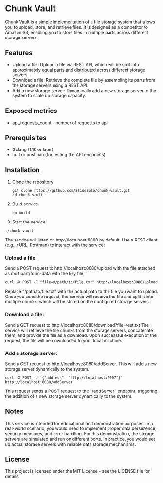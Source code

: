 # Chunk Vault

Chunk Vault is a simple implementation of a file storage system that allows you to upload, store, and retrieve files. It is designed as a competitor to Amazon S3, enabling you to store files in multiple parts across different storage servers.

## Features

- Upload a file: Upload a file via REST API, which will be split into approximately equal parts and distributed across different storage servers.
- Download a file: Retrieve the complete file by assembling its parts from the storage servers using a REST API.
- Add a new storage server: Dynamically add a new storage server to the system to scale up storage capacity.

## Exposed metrics
- api_requests_count - number of requests to api

## Prerequisites

- Golang (1.16 or later)
- curl or postman (for testing the API endpoints)

## Installation

1. Clone the repository:

   ```shell
   git clone https://github.com/SlideSolo/chunk-vault.git
   cd chunk-vault
    ```

2. Build service
   ```shell
   go build
   ```
   
3. Start the service:
```shell
./chunk-vault
```

The service will listen on http://localhost:8080 by default.
Use a REST client (e.g., cURL, Postman) to interact with the service:

### Upload a file: 
Send a POST request to http://localhost:8080/upload with the file attached as multipart/form-data with the key file.

```shell
curl -X POST -F "file=@/path/to/file.txt" http://localhost:8080/upload
```

Replace "/path/to/file.txt" with the actual path to the file you want to upload.
Once you send the request, the service will receive the file and split it into multiple chunks, which will be stored on the configured storage servers.

### Download a file: 
Send a GET request to http://localhost:8080/download?file=test.txt 
The service will retrieve the file chunks from the storage servers, concatenate them, and provide the file as a download.
Upon successful execution of the request, the file will be downloaded to your local machine.

### Add a storage server: 
Send a GET request to http://localhost:8080/addServer. This will add a new storage server dynamically to the system.

```shell
curl -X POST -d '{"address": "http://localhost:9007"}' http://localhost:8080/addServer
```

This request sends a POST request to the "/addServer" endpoint, triggering the addition of a new storage server dynamically to the system.

## Notes

This service is intended for educational and demonstration purposes. In a real-world scenario, you would need to implement proper data persistence, security measures, and error handling.
For this demonstration, the storage servers are simulated and run on different ports. In practice, you would set up actual storage servers with reliable data storage mechanisms.

## License
This project is licensed under the MIT License - see the LICENSE file for details.

